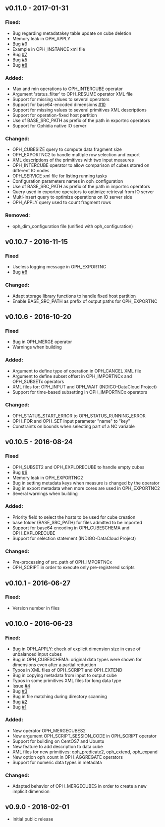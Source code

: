 
## v0.11.0 - 2017-01-31

### Fixed:

- Bug regarding metadatakey table update on cube deletion
- Memory leak in OPH_APPLY
- Bug [#9](https://github.com/OphidiaBigData/ophidia-analytics-framework/issues/9)
- Example in OPH_INSTANCE xml file
- Bug [#7](https://github.com/OphidiaBigData/ophidia-analytics-framework/issues/7)
- Bug [#5](https://github.com/OphidiaBigData/ophidia-analytics-framework/issues/5)
- Bug [#8](https://github.com/OphidiaBigData/ophidia-analytics-framework/issues/8)

### Added:

- Max and min operations to OPH_INTERCUBE operator
- Argument 'status_filter' to OPH_RESUME operator XML file
- Support for missing values to several operators
- Support for base64-encoded dimensions [#10](https://github.com/OphidiaBigData/ophidia-analytics-framework/issues/10)
- Support for missing values to several primitives XML descriptions
- Support for operation-fixed host partition
- Use of BASE_SRC_PATH as prefix of the path in exportnc operators
- Support for Ophidia native IO server

### Changed:

- OPH_CUBESIZE query to compute data fragment size
- OPH_EXPORTNC2 to handle multiple row selection and export
- XML descriptions of the primitives with two input measures
- OPH_INTERCUBE operator to allow comparison of cubes stored on different IO nodes
- OPH_SERVICE xml file for listing running tasks
- Configuration parameters names in oph_configuration
- Use of BASE_SRC_PATH as prefix of the path in importnc operators
- Query used in exportnc operators to optimize retrieval from IO server
- Multi-insert query to optimize operations on IO server side
- OPH_APPLY query used to count fragment rows

### Removed:

- oph_dim_configuration file (unified with oph_configuration)

## v0.10.7 - 2016-11-15

### Fixed

- Useless logging message in OPH_EXPORTNC
- Bug [#8](https://github.com/OphidiaBigData/ophidia-analytics-framework/issues/8)

### Changed:

- Adapt storage library functions to handle fixed host partition
- Enable BASE_SRC_PATH as prefix of output paths for OPH_EXPORTNC

## v0.10.6 - 2016-10-20

### Fixed

- Bug in OPH_MERGE operator
- Warnings when building

### Added:

- Argument to define type of operation in OPH_CANCEL XML file
- Argument to define subset offset in OPH_IMPORTNCx and OPH_SUBSETx operators 
- XML files for: OPH_INPUT and OPH_WAIT (INDIGO-DataCloud Project)
- Support for time-based subsetting in OPH_IMPORTNCx operators

### Changed:

- OPH_STATUS_START_ERROR to OPH_STATUS_RUNNING_ERROR
- OPH_FOR and OPH_SET input parameter "name" to "key" 
- Constraints on bounds when selecting part of a NC variable

## v0.10.5 - 2016-08-24

### Fixed

- OPH_SUBSET2 and OPH_EXPLORECUBE to handle empty cubes
- Bug [#6](https://github.com/OphidiaBigData/ophidia-analytics-framework/issues/6)
- Memory leak in OPH_EXPORTNC2
- Bug in setting metadata keys when measure is changed by the operator
- Bug in export metadata when more cores are used in OPH_EXPORTNC2
- Several warnings when building

### Added:

- Priority field to select the hosts to be used for cube creation
- base folder (BASE_SRC_PATH) for files admitted to be imported
- Support for base64 encoding in OPH_CUBESCHEMA and OPH_EXPLORECUBE
- Support for selection statement (INDIGO-DataCloud Project)

### Changed:

- Pre-processing of src_path of OPH_IMPORTNCx
- OPH_SCRIPT in order to execute only pre-registered scripts

## v0.10.1 - 2016-06-27

### Fixed:
 
- Version number in files

## v0.10.0 - 2016-06-23

### Fixed:

- Bug in OPH_APPLY: check of explicit dimension size in case of unbalanced input cubes
- Bug in OPH_CUBESCHEMA: original data types were shown for dimensions even after a partial reduction
- Typos in XML files of OPH_SCRIPT and OPH_EXTEND
- Bug in copying metadata from input to output cube
- Typos in some primitives XML files for long data type
- Issue [#4](https://github.com/OphidiaBigData/ophidia-analytics-framework/issues/4)
- Bug [#3](https://github.com/OphidiaBigData/ophidia-analytics-framework/issues/3)
- Bug in file matching during directory scanning
- Bug [#2](https://github.com/OphidiaBigData/ophidia-analytics-framework/issues/2)
- Bug [#1](https://github.com/OphidiaBigData/ophidia-analytics-framework/issues/1)

### Added:

- New operator OPH_MERGECUBES2
- New argument OPH_SCRIPT_SESSION_CODE in OPH_SCRIPT operator
- Support for building on CentOS7 and Ubuntu
- New feature to add description to data cube
- XML files for new primitives: oph_predicate2, oph_extend, oph_expand
- New option oph_count in OPH_AGGREGATE operators
- Support for numeric data types in metadata

### Changed:

- Adapted behavior of OPH_MERGECUBES in order to create a new implicit dimension

## v0.9.0 - 2016-02-01

- Initial public release
